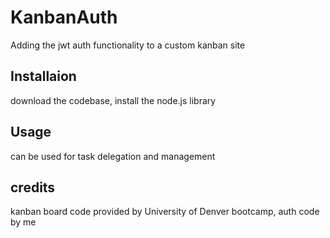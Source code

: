 # KanbanAuth
Adding the jwt auth functionality to a custom kanban site

## Installaion
download the codebase, install the node.js library

## Usage
can be used for task delegation and management

## credits
kanban board code provided by University of Denver bootcamp, auth code by me
